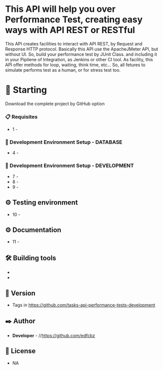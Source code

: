 # This API will help you over Performance Test, creating easy ways with API REST or RESTful

This API creates facilities to interact with API REST, by Request and Response HTTP protocol. Basically this API use the ApacheJMeter API, but without UI. So, build your performance test by JUnit Class.<methods> and including it in your Pipilene of Integration, as Jenkins or other CI tool. As facility, this API offer methods for loop, waiting, think time, etc... So, all fetures to simulate performs test as a human, or for stress test too. 

# 🚀 Starting

Download the complete project by GitHub option

### 📋 Requisites

* 1 - <NA>

### 🔧 Development Environment Setup - DATABASE

* 4 - <NA>

### 🔧 Development Environment Setup - DEVELOPMENT

* 7 - <NA>
* 8 - <NA>
* 9 - <NA>

## ⚙️ Testing environment
* 10 - <NA>

## ⚙️ Documentation
* 11 - <Updating>

## 🛠️ Building tools

* <NA>
* <NA>

## 📌 Version

* Tags in https://github.com/tasks-api-performance-tests-development

## ✒️ Author

* **Developer** - //https://github.com/edfcbz

## 📄 License

* NA

